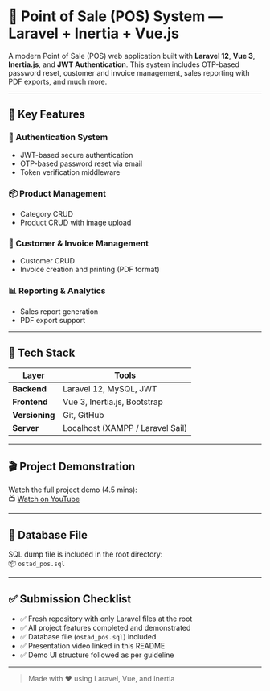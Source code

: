 # 🧾 Point of Sale (POS) System — Laravel + Inertia + Vue.js

A modern Point of Sale (POS) web application built with **Laravel 12**, **Vue 3**, **Inertia.js**, and **JWT Authentication**. This system includes OTP-based password reset, customer and invoice management, sales reporting with PDF exports, and much more.

---

## 🚀 Key Features

### 🔐 Authentication System

-   JWT-based secure authentication
-   OTP-based password reset via email
-   Token verification middleware

### 📦 Product Management

-   Category CRUD
-   Product CRUD with image upload

### 👥 Customer & Invoice Management

-   Customer CRUD
-   Invoice creation and printing (PDF format)

### 📊 Reporting & Analytics

-   Sales report generation
-   PDF export support

---

## 🧰 Tech Stack

| Layer          | Tools                            |
| -------------- | -------------------------------- |
| **Backend**    | Laravel 12, MySQL, JWT           |
| **Frontend**   | Vue 3, Inertia.js, Bootstrap     |
| **Versioning** | Git, GitHub                      |
| **Server**     | Localhost (XAMPP / Laravel Sail) |

---

## 🎬 Project Demonstration

Watch the full project demo (4.5 mins):  
📺 [Watch on YouTube](https://youtu.be/6J6ywiZY3q0)

---

## 📁 Database File

SQL dump file is included in the root directory:  
📦 `ostad_pos.sql`

---

## ✅ Submission Checklist

-   ✅ Fresh repository with only Laravel files at the root
-   ✅ All project features completed and demonstrated
-   ✅ Database file (`ostad_pos.sql`) included
-   ✅ Presentation video linked in this README
-   ✅ Demo UI structure followed as per guideline

---

> Made with ❤️ using Laravel, Vue, and Inertia
